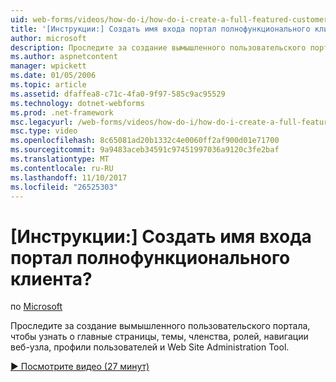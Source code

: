 ```yaml
---
uid: web-forms/videos/how-do-i/how-do-i-create-a-full-featured-customer-login-portal
title: '[Инструкции:] Создать имя входа портал полнофункционального клиента? | Документы Майкрософт'
author: microsoft
description: Проследите за создание вымышленного пользовательского портала, чтобы узнать о главные страницы, темы, членства, ролей, навигации веб-узла, профили пользователей и...
ms.author: aspnetcontent
manager: wpickett
ms.date: 01/05/2006
ms.topic: article
ms.assetid: dfaffea8-c71c-4fa0-9f97-585c9ac95529
ms.technology: dotnet-webforms
ms.prod: .net-framework
msc.legacyurl: /web-forms/videos/how-do-i/how-do-i-create-a-full-featured-customer-login-portal
msc.type: video
ms.openlocfilehash: 8c65081ad20b1332c4e0060ff2af900d01e71700
ms.sourcegitcommit: 9a9483aceb34591c97451997036a9120c3fe2baf
ms.translationtype: MT
ms.contentlocale: ru-RU
ms.lasthandoff: 11/10/2017
ms.locfileid: "26525303"
---
```

<a name="how-do-i-create-a-full-featured-customer-login-portal"></a>[Инструкции:] Создать имя входа портал полнофункционального клиента?
====================
по [Microsoft](https://github.com/microsoft)

Проследите за создание вымышленного пользовательского портала, чтобы узнать о главные страницы, темы, членства, ролей, навигации веб-узла, профили пользователей и Web Site Administration Tool.

[&#9654; Посмотрите видео (27 минут)](https://channel9.msdn.com/Blogs/ASP-NET-Site-Videos/how-do-i-create-a-full-featured-customer-login-portal)
